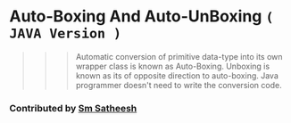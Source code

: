 # Auto-Boxing And Auto-UnBoxing `( JAVA Version )`

>>> Automatic conversion of primitive data-type into its own wrapper class is known as Auto-Boxing.
>>> Unboxing is known as its of opposite direction to auto-boxing.
>>> Java programmer doesn't need to write the conversion code.

### Contributed by [Sm Satheesh](https://github.com/smsatheesh)